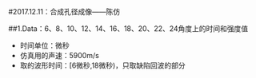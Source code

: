#2017.12.11：合成孔径成像——陈仿

##1.Data：6、8、10、12、14、16、18、20、22、24角度上的时间和强度值
* 时间单位：微秒
* 仿真用的声速：5900m/s
* 取的波形时间：[6微秒,18微秒)，只取缺陷回波的部分
